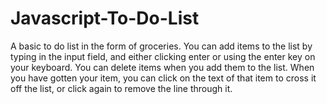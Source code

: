 # Javascript-To-Do-List
A basic to do list in the form of groceries. You can add items to the list by typing in the input field, and either clicking enter or using the enter key on your keyboard. You can delete items when you add them to the list. When you have gotten your item, you can click on the text of that item to cross it off the list, or click again to remove the line through it.
